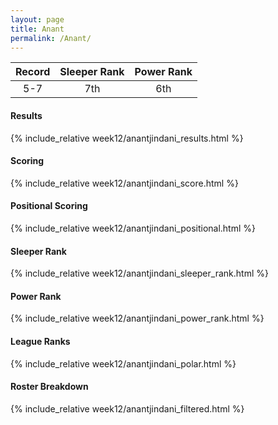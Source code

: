 ```yaml
---
layout: page
title: Anant
permalink: /Anant/
---
```


Record | Sleeper Rank | Power Rank               
:--: | :--: | :--:
5-7 | 7th | 6th

#### Results
{% include_relative week12/anantjindani_results.html %}

#### Scoring
{% include_relative week12/anantjindani_score.html %}

#### Positional Scoring
{% include_relative week12/anantjindani_positional.html %}

#### Sleeper Rank
{% include_relative week12/anantjindani_sleeper_rank.html %}

#### Power Rank
{% include_relative week12/anantjindani_power_rank.html %}

#### League Ranks
{% include_relative week12/anantjindani_polar.html %}

#### Roster Breakdown
{% include_relative week12/anantjindani_filtered.html %}
